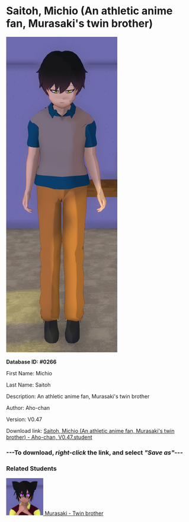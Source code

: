 # Saitoh, Michio (An athletic anime fan, Murasaki's twin brother)

<img src="Files/Saitoh, Michio (An athletic anime fan, Murasaki's twin brother).png" title="Saitoh, Michio (An athletic anime fan, Murasaki's twin brother) - Aho-chan, V0.47">

**Database ID: #0266**

First Name: Michio

Last Name: Saitoh

Description: An athletic anime fan, Murasaki's twin brother

Author: Aho-chan

Version: V0.47

Download link: <a href="https://raw.githubusercontent.com/Arbiter1223/Daigaku-Gurashi-Custom-Students/master/Students/Files/Saitoh%2C%20Michio%20(An%20athletic%20anime%20fan%2C%20Murasaki's%20twin%20brother)%20-%20Aho-chan%2C%20V0.47.student">Saitoh, Michio (An athletic anime fan, Murasaki's twin brother) - Aho-chan, V0.47.student</a>

### ---**To download, _right-click_ the link, and select _"Save as"_**---

### Related Students

<a href="Saitoh, Murasaki (Michio's athletic occultist twin).md"><img src="Files/Thumbs/Saitoh, Murasaki (Michio's athletic occultist twin).png" height="100" width="100" title="Saitoh, Murasaki (Michio's athletic occultist twin) - Aho-chan, V0.47"></a><a href="Saitoh, Murasaki (Michio's athletic occultist twin).md"> Murasaki - Twin brother</a>

